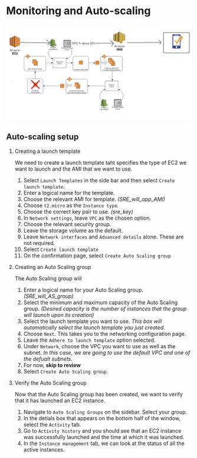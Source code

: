 # Monitoring and Auto-scaling

![](./img/Cloud_watch_diagram.PNG)

## Auto-scaling setup
1. Creating a launch template

    We need to create a launch template taht specifies the type of EC2 we want to launch and the AMI that we want to use.
    1. Select `Launch Templates` in the side bar and then select `Create launch template`.
    2. Enter a logical name for the template.
    3. Choose the relevant AMI for template. *(SRE_will_app_AMI)*
    4. Choose `t2.micro` as the `Instance type`.
    5. Choose the correct key pair to use. *(sre_key)*
    6. In `Network settings`, leave `VPC` as the chosen option.
    7. Choose the relevant security group.
    8. Leave the storage volume as the default.
    9. Leave `Network interfaces` and `Advanced details` alone. These are not required.
    10. Select `Create launch template`
    11. On the confirmation page, select `Create Auto Scaling group`

2. Creating an Auto Scaling group

    The Auto Scaling group will 
    1. Enter a logical name for your Auto Scaling group. *(SRE_will_AS_group)*
    2. Select the minimum and maximum capacity of the Auto Scaling group. *(Desired capacity is the number of instances that the group will launch upon its creation)*
    3. Select the launch template you want to use. *This box will automatically select the launch template you just created.*
    4. Choose `Next`. This takes you to the networking configuration page.
    5. Leave the `Adhere to launch template` option selected.
    6. Under `Network`, choose the VPC you want to use as well as the subnet. *In this case, we are going to use the default VPC and one of the defualt subnets.*
    7. For now, **skip to review**
    8. Select `Create Auto Scaling group`.

3. Verify the Auto Scaling group

    Now that the Auto Scaling group has been created, we want to verify that it has launched an EC2 instance.
    1. Navigate to `Auto Scaling Groups` on the sidebar. Select your group.
    2. In the detials box that appears on the bottom half of the window, select the `Activity` tab.
    3. Go to `Activity history` and you should see that an EC2 instance was successfully launched and the time at which it was launched.
    4. In the `Instance management` tab, we can look at the status of all the active instances. 
